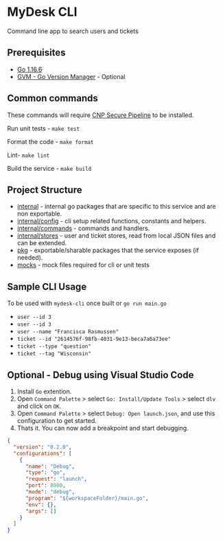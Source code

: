 # MyDesk CLI

Command line app to search users and tickets <br/>

## Prerequisites

- [Go 1.16.6](https://golang.org)
- [GVM - Go Version Manager](https://github.com/moovweb/gvm) - Optional

## Common commands

These commands will require [CNP Secure Pipeline](https://github.latitudefinancial.com/Latitude/cnp-secure-pipeline) to be installed.

Run unit tests - `make test`

Format the code - `make format`

Lint- `make lint`

Build the service - `make build`

## Project Structure

- [internal](./internal) - internal go packages that are specific to this service and are non exportable.
- [internal/config](./internal/config) - cli setup related functions, constants and helpers.
- [internal/commands](./internal/commands) - commands and handlers.
- [internal/stores](./internal/stores) - user and ticket stores, read from local JSON files and can be extended.
- [pkg](./pkg) - exportable/sharable packages that the service exposes (if needed).
- [mocks](./mocks) - mock files required for cli or unit tests

## Sample CLI Usage

To be used with `mydesk-cli` once built or `go run main.go` 

- `user --id 3`
- `user --id 3`
- `user --name "Francisca Rasmussen"`
- `ticket --id "2614576f-98fb-4031-9e13-beca7a6a73ee"`
- `ticket --type "question"`
- `ticket --tag "Wisconsin"`

## Optional - Debug using Visual Studio Code

1. Install `Go` extention.
2. Open `Command Palette` > select `Go: Install/Update Tools` > select `dlv` and click on `OK`.
3. Open `Command Palette` > select `Debug: Open launch.json`, and use this configuration to get started.
4. Thats it. You can now add a breakpoint and start debugging.

```json
{
  "version": "0.2.0",
  "configurations": [
    {
      "name": "Debug",
      "type": "go",
      "request": "launch",
      "port": 8080,
      "mode": "debug",
      "program": "${workspaceFolder}/main.go",
      "env": {},
      "args": []
    }
  ]
}
```
